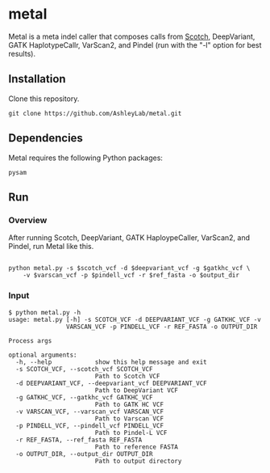 # metal

Metal is a meta indel caller that composes calls from [Scotch](https://github.com/AshleyLab/scotch), DeepVariant, GATK HaplotypeCallr, VarScan2, and Pindel (run with the "-l" option for best results). 

## Installation 

Clone this repository. 

```
git clone https://github.com/AshleyLab/metal.git
```

## Dependencies

Metal requires the following Python packages:
```
pysam
```

## Run

### Overview

After running Scotch, DeepVariant, GATK HaploypeCaller, VarScan2, and Pindel, run Metal like this. 

```

python metal.py -s $scotch_vcf -d $deepvariant_vcf -g $gatkhc_vcf \
	-v $varscan_vcf -p $pindell_vcf -r $ref_fasta -o $output_dir

```
### Input

```
$ python metal.py -h
usage: metal.py [-h] -s SCOTCH_VCF -d DEEPVARIANT_VCF -g GATKHC_VCF -v
                VARSCAN_VCF -p PINDELL_VCF -r REF_FASTA -o OUTPUT_DIR

Process args

optional arguments:
  -h, --help            show this help message and exit
  -s SCOTCH_VCF, --scotch_vcf SCOTCH_VCF
                        Path to Scotch VCF
  -d DEEPVARIANT_VCF, --deepvariant_vcf DEEPVARIANT_VCF
                        Path to DeepVariant VCF
  -g GATKHC_VCF, --gatkhc_vcf GATKHC_VCF
                        Path to GATK HC VCF
  -v VARSCAN_VCF, --varscan_vcf VARSCAN_VCF
                        Path to Varscan VCF
  -p PINDELL_VCF, --pindell_vcf PINDELL_VCF
                        Path to Pindel-L VCF
  -r REF_FASTA, --ref_fasta REF_FASTA
                        Path to reference FASTA
  -o OUTPUT_DIR, --output_dir OUTPUT_DIR
                        Path to output directory
```
